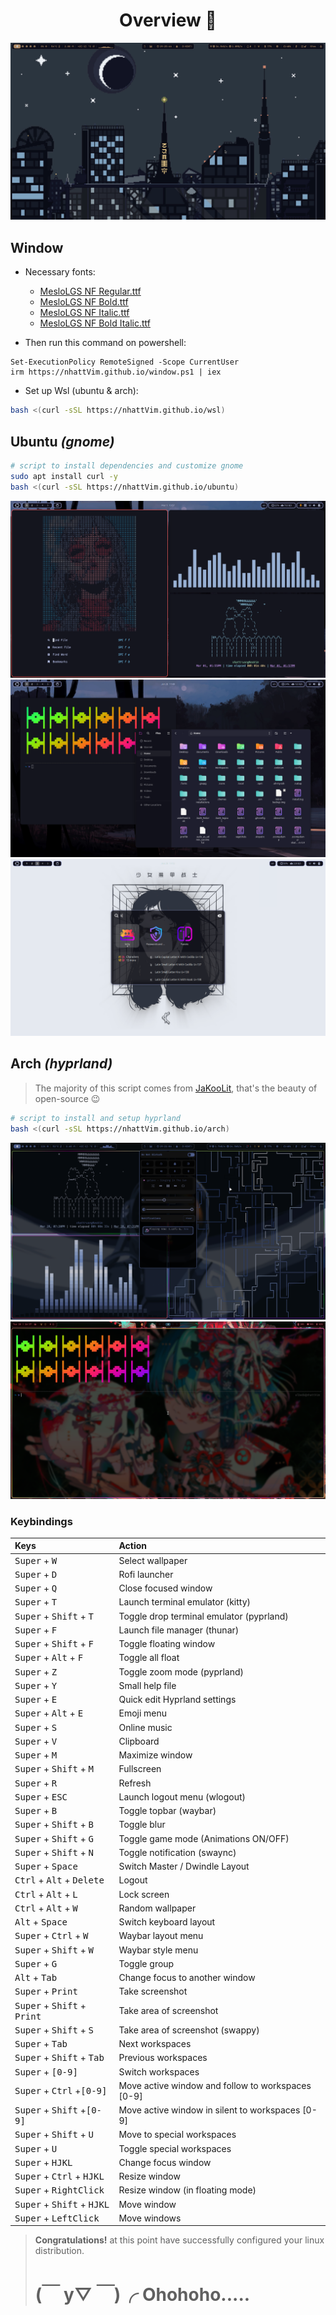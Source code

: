 <div align="center">
    <h1>Overview 💫</h1>
</div>

![](https://github.com/nhattVim/assets/blob/master/dotfiles/rice1.png?raw=true)

## Window

- Necessary fonts:

  - [MesloLGS NF Regular.ttf](https://github.com/romkatv/powerlevel10k-media/raw/master/MesloLGS%20NF%20Regular.ttf)
  - [MesloLGS NF Bold.ttf](https://github.com/romkatv/powerlevel10k-media/raw/master/MesloLGS%20NF%20Bold.ttf)
  - [MesloLGS NF Italic.ttf](https://github.com/romkatv/powerlevel10k-media/raw/master/MesloLGS%20NF%20Italic.ttf)
  - [MesloLGS NF Bold Italic.ttf](https://github.com/romkatv/powerlevel10k-media/raw/master/MesloLGS%20NF%20Bold%20Italic.ttf)

- Then run this command on powershell:

```
Set-ExecutionPolicy RemoteSigned -Scope CurrentUser
irm https://nhattVim.github.io/window.ps1 | iex
```

- Set up Wsl (ubuntu & arch):

```bash
bash <(curl -sSL https://nhattVim.github.io/wsl)
```

## Ubuntu _(gnome)_

```bash
# script to install dependencies and customize gnome
sudo apt install curl -y
bash <(curl -sSL https://nhattVim.github.io/ubuntu)
```

![](https://github.com/nhattVim/assets/blob/master/dotfiles/ubuntu3.png?raw=true)
![](https://github.com/nhattVim/assets/blob/master/dotfiles/ubuntu1.png?raw=true)
![](https://github.com/nhattVim/assets/blob/master/dotfiles/ubuntu2.png?raw=true)

## Arch _(hyprland)_

> The majority of this script comes from [JaKooLit](https://github.com/JaKooLit), that's the beauty of open-source :wink:

```bash
# script to install and setup hyprland
bash <(curl -sSL https://nhattVim.github.io/arch)
```

![](https://github.com/nhattVim/assets/blob/master/dotfiles/rice4.png?raw=true)
![](https://github.com/nhattVim/assets/blob/master/dotfiles/rice5.png?raw=true)

### Keybindings

<div align="left">

| Keys                                                                                   | Action                                            |
| :------------------------------------------------------------------------------------- | :------------------------------------------------ |
| <kbd>Super</kbd> + <kbd>W</kbd>                                                        | Select wallpaper                                  |
| <kbd>Super</kbd> + <kbd>D</kbd>                                                        | Rofi launcher                                     |
| <kbd>Super</kbd> + <kbd>Q</kbd>                                                        | Close focused window                              |
| <kbd>Super</kbd> + <kbd>T</kbd>                                                        | Launch terminal emulator (kitty)                  |
| <kbd>Super</kbd> + <kbd>Shift</kbd> + <kbd>T</kbd>                                     | Toggle drop terminal emulator (pyprland)          |
| <kbd>Super</kbd> + <kbd>F</kbd>                                                        | Launch file manager (thunar)                      |
| <kbd>Super</kbd> + <kbd>Shift</kbd> + <kbd>F</kbd>                                     | Toggle floating window                            |
| <kbd>Super</kbd> + <kbd>Alt</kbd> + <kbd>F</kbd>                                       | Toggle all float                                  |
| <kbd>Super</kbd> + <kbd>Z</kbd>                                                        | Toggle zoom mode (pyprland)                       |
| <kbd>Super</kbd> + <kbd>Y</kbd>                                                        | Small help file                                   |
| <kbd>Super</kbd> + <kbd>E</kbd>                                                        | Quick edit Hyprland settings                      |
| <kbd>Super</kbd> + <kbd>Alt</kbd> + <kbd>E</kbd>                                       | Emoji menu                                        |
| <kbd>Super</kbd> + <kbd>S</kbd>                                                        | Online music                                      |
| <kbd>Super</kbd> + <kbd>V</kbd>                                                        | Clipboard                                         |
| <kbd>Super</kbd> + <kbd>M</kbd>                                                        | Maximize window                                   |
| <kbd>Super</kbd> + <kbd>Shift</kbd> + <kbd>M</kbd>                                     | Fullscreen                                        |
| <kbd>Super</kbd> + <kbd>R</kbd>                                                        | Refresh                                           |
| <kbd>Super</kbd> + <kbd>ESC</kbd>                                                      | Launch logout menu (wlogout)                      |
| <kbd>Super</kbd> + <kbd>B</kbd>                                                        | Toggle topbar (waybar)                            |
| <kbd>Super</kbd> + <kbd>Shift</kbd> + <kbd>B</kbd>                                     | Toggle blur                                       |
| <kbd>Super</kbd> + <kbd>Shift</kbd> + <kbd>G</kbd>                                     | Toggle game mode (Animations ON/OFF)              |
| <kbd>Super</kbd> + <kbd>Shift</kbd> + <kbd>N</kbd>                                     | Toggle notification (swaync)                      |
| <kbd>Super</kbd> + <kbd>Space</kbd>                                                    | Switch Master / Dwindle Layout                    |
| <kbd>Ctrl</kbd> + <kbd>Alt</kbd> + <kbd>Delete</kbd>                                   | Logout                                            |
| <kbd>Ctrl</kbd> + <kbd>Alt</kbd> + <kbd>L</kbd>                                        | Lock screen                                       |
| <kbd>Ctrl</kbd> + <kbd>Alt</kbd> + <kbd>W</kbd>                                        | Random wallpaper                                  |
| <kbd>Alt</kbd> + <kbd>Space</kbd>                                                      | Switch keyboard layout                            |
| <kbd>Super</kbd> + <kbd>Ctrl</kbd> + <kbd>W</kbd>                                      | Waybar layout menu                                |
| <kbd>Super</kbd> + <kbd>Shift</kbd> + <kbd>W</kbd>                                     | Waybar style menu                                 |
| <kbd>Super</kbd> + <kbd>G</kbd>                                                        | Toggle group                                      |
| <kbd>Alt</kbd> + <kbd>Tab</kbd>                                                        | Change focus to another window                    |
| <kbd>Super</kbd> + <kbd>Print</kbd>                                                    | Take screenshot                                   |
| <kbd>Super</kbd> + <kbd>Shift</kbd> + <kbd>Print</kbd>                                 | Take area of screenshot                           |
| <kbd>Super</kbd> + <kbd>Shift</kbd> + <kbd>S</kbd>                                     | Take area of screenshot (swappy)                  |
| <kbd>Super</kbd> + <kbd>Tab</kbd>                                                      | Next workspaces                                   |
| <kbd>Super</kbd> + <kbd>Shift</kbd> + <kbd>Tab</kbd>                                   | Previous workspaces                               |
| <kbd>Super</kbd> + <kbd>[0-9]</kbd>                                                    | Switch workspaces                                 |
| <kbd>Super</kbd> + <kbd>Ctrl</kbd> +<kbd>[0-9]</kbd>                                   | Move active window and follow to workspaces [0-9] |
| <kbd>Super</kbd> + <kbd>Shift</kbd> +<kbd>[0-9]</kbd>                                  | Move active window in silent to workspaces [0-9]  |
| <kbd>Super</kbd> + <kbd>Shift</kbd> + <kbd>U</kbd>                                     | Move to special workspaces                        |
| <kbd>Super</kbd> + <kbd>U</kbd>                                                        | Toggle special workspaces                         |
| <kbd>Super</kbd> + <kbd>H</kbd><kbd>J</kbd><kbd>K</kbd><kbd>L</kbd>                    | Change focus window                               |
| <kbd>Super</kbd> + <kbd>Ctrl</kbd> + <kbd>H</kbd><kbd>J</kbd><kbd>K</kbd><kbd>L</kbd>  | Resize window                                     |
| <kbd>Super</kbd> + <kbd>RightClick</kbd>                                               | Resize window (in floating mode)                  |
| <kbd>Super</kbd> + <kbd>Shift</kbd> + <kbd>H</kbd><kbd>J</kbd><kbd>K</kbd><kbd>L</kbd> | Move window                                       |
| <kbd>Super</kbd> + <kbd>LeftClick</kbd>                                                | Move windows                                      |

</div>

> **Congratulations!** at this point have successfully configured your linux distribution.
>
> # (￣ y▽ ￣)╭ Ohohoho.....
